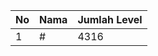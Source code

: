 | No | Nama            | Jumlah Level |
|----|-----------------|--------------|
| 1  | #    |    4316        |
